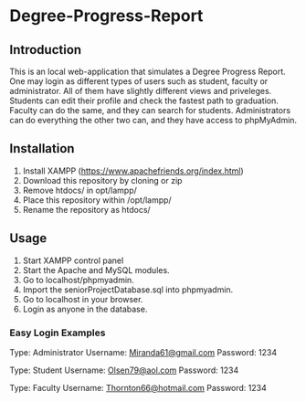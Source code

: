 # Degree-Progress-Report
## Introduction
  This is an local web-application that simulates a Degree Progress Report. One may login as 
  different types of users such as student, faculty or administrator. All of them have slightly 
  different views and priveleges. Students can edit their profile and check the fastest path 
  to graduation. Faculty can do the same, and they can search for students. Administrators can 
  do everything the other two can, and they have access to phpMyAdmin.
## Installation
1. Install XAMPP (https://www.apachefriends.org/index.html)
2. Download this repository by cloning or zip
3. Remove htdocs/ in opt/lampp/
3. Place this repository within /opt/lampp/
4. Rename the repository as htdocs/
## Usage
1. Start XAMPP control panel
2. Start the Apache and MySQL modules.
3. Go to localhost/phpmyadmin.
4. Import the seniorProjectDatabase.sql into phpmyadmin. 
5. Go to localhost in your browser.
6. Login as anyone in the database.
### Easy Login Examples
  Type: Administrator
  Username: Miranda61@gmail.com
  Password: 1234
  
  Type: Student
  Username: Olsen79@aol.com
  Password: 1234
  
  Type: Faculty
  Username: Thornton66@hotmail.com
  Password: 1234



